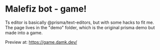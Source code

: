 # Malefiz bot - game!

Ts editor is basically @prisma/text-editors, but with some hacks to fit me. The page lives in the "demo" folder, which is the original prisma demo but made into a game.

Preview at: https://game.damk.dev/
